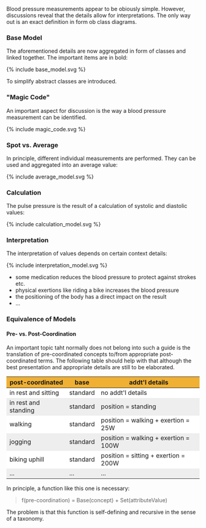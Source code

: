 <style>
table th {background: #f0b033}
table tr:nth-child(even) {background: #EEE}
table tr:nth-child(odd) {background: #FFF}
</style>

Blood pressure measurements appear to be obiously simple.
However, discussions reveal that the details allow for interpretations.
The only way out is an exact definition in form ob class diagrams.

### Base Model

The aforementioned details are now aggregated in form of classes and linked together.
The important items are in bold:

<div width="500px">
{% include base_model.svg %}
</div>

To simplify abstract classes are introduced.

### "Magic Code"

An important aspect for discussion is the way a blood pressure measurement can be identified.

<div width="500px">
{% include magic_code.svg %}
</div>

### Spot vs. Average 

In principle, different individual measurements are performed.
They can be used and aggregated into an average value:

<div width="500px">
{% include average_model.svg %}
</div>


### Calculation

The pulse pressure is the result of a calculation of systolic and diastolic values:

<div width="500px">
{% include calculation_model.svg %}
</div>

### Interpretation

The interpretation of values depends on certain context details:

<div width="500px">
{% include interpretation_model.svg %}
</div>

* some medication reduces the blood pressure to protect against strokes etc.
* physical exertions like riding a bike increases the blood pressure
* the positioning of the body has a direct impact on the result
* ...

### Equivalence of Models

#### Pre- vs. Post-Coordination

An important topic taht normally does not belong into such a guide is the translation of pre-coordinated concepts
to/from appropriate post-coordinated terms. The following table should help with that although the best presentation
and appropriate details are still to be elaborated.

| post-coordinated | base | addt'l details |
| --- | --- | --- |
| in rest and sitting | standard | no addt'l details |
| in rest and standing | standard | position = standing |
| walking | standard | position = walking + exertion = 25W |
| jogging | standard | position = walking + exertion = 100W |
| biking uphill | standard | position = sitting + exertion = 200W |
| ... | ... | ... |

In principle, a function like this one is necessary:

> f(pre-coordination) = Base(concept) + Set(attributeValue)

The problem is that this function is self-defining and recursive in the sense of a taxonomy.

